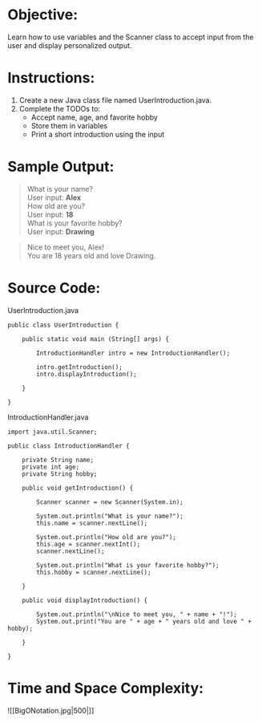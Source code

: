 
# Objective:  
Learn how to use variables and the Scanner class to accept input from the user and display personalized output.  
  
# Instructions:  
1. Create a new Java class file named UserIntroduction.java.  
2. Complete the TODOs to:  
	- Accept name, age, and favorite hobby
	- Store them in variables
	- Print a short introduction using the input
# Sample Output:  
> What is your name?   
> User input: **Alex**  
> How old are you?   
> User input: **18**  
> What is your favorite hobby?   
> User input: **Drawing**  

> Nice to meet you, Alex!  
> You are 18 years old and love Drawing.

# Source Code:  
UserIntroduction.java
```
public class UserIntroduction {

	public static void main (String[] args) {

		IntroductionHandler intro = new IntroductionHandler();

		intro.getIntroduction();
		intro.displayIntroduction();
	
	}

}
```

IntroductionHandler.java
```
import java.util.Scanner;

public class IntroductionHandler {

	private String name;
	private int age;
	private String hobby;

	public void getIntroduction() {
	
		Scanner scanner = new Scanner(System.in);
	
		System.out.println("What is your name?");
		this.name = scanner.nextLine();	

		System.out.println("How old are you?");
		this.age = scanner.nextInt();
		scanner.nextLine();

		System.out.println("What is your favorite hobby?");
		this.hobby = scanner.nextLine();

	}

	public void displayIntroduction() {

		System.out.println("\nNice to meet you, " + name + "!");
		System.out.print("You are " + age + " years old and love " + hobby);	

	}

}
```

# Time and Space Complexity: 
![[BigONotation.jpg|500|]]